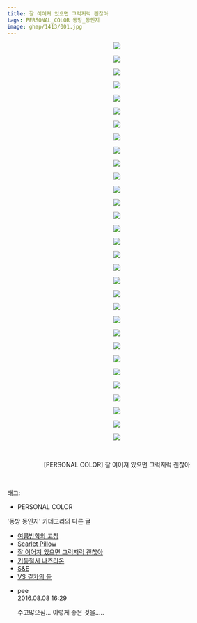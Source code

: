 ```yaml
---
title: 잘 이어져 있으면 그럭저럭 괜찮아
tags: PERSONAL_COLOR 동방_동인지
image: ghap/1413/001.jpg
---
```

<div class="article">
<p style="text-align: center; clear: none; float: none;"><img src="{{ site.nasurl }}/ghap/1413/001.jpg"/></p>
<p style="text-align: center; clear: none; float: none;"><img src="{{ site.nasurl }}/ghap/1413/002.jpg"/></p>
<p style="text-align: center; clear: none; float: none;"><img src="{{ site.nasurl }}/ghap/1413/003.jpg"/></p>
<p style="text-align: center; clear: none; float: none;"><img src="{{ site.nasurl }}/ghap/1413/004.jpg"/></p>
<p style="text-align: center; clear: none; float: none;"><img src="{{ site.nasurl }}/ghap/1413/005.jpg"/></p>
<p style="text-align: center; clear: none; float: none;"><img src="{{ site.nasurl }}/ghap/1413/006.jpg"/></p>
<p style="text-align: center; clear: none; float: none;"><img src="{{ site.nasurl }}/ghap/1413/007.jpg"/></p>
<p style="text-align: center; clear: none; float: none;"><img src="{{ site.nasurl }}/ghap/1413/008.jpg"/></p>
<p style="text-align: center; clear: none; float: none;"><img src="{{ site.nasurl }}/ghap/1413/009.jpg"/></p>
<p style="text-align: center; clear: none; float: none;"><img src="{{ site.nasurl }}/ghap/1413/010.jpg"/></p>
<p style="text-align: center; clear: none; float: none;"><img src="{{ site.nasurl }}/ghap/1413/011.jpg"/></p>
<p style="text-align: center; clear: none; float: none;"><img src="{{ site.nasurl }}/ghap/1413/012.jpg"/></p>
<p style="text-align: center; clear: none; float: none;"><img src="{{ site.nasurl }}/ghap/1413/013.jpg"/></p>
<p style="text-align: center; clear: none; float: none;"><img src="{{ site.nasurl }}/ghap/1413/014.jpg"/></p>
<p style="text-align: center; clear: none; float: none;"><img src="{{ site.nasurl }}/ghap/1413/015.jpg"/></p>
<p style="text-align: center; clear: none; float: none;"><img src="{{ site.nasurl }}/ghap/1413/016.jpg"/></p>
<p style="text-align: center; clear: none; float: none;"><img src="{{ site.nasurl }}/ghap/1413/017.jpg"/></p>
<p style="text-align: center; clear: none; float: none;"><img src="{{ site.nasurl }}/ghap/1413/018.jpg"/></p>
<p style="text-align: center; clear: none; float: none;"><img src="{{ site.nasurl }}/ghap/1413/019.jpg"/></p>
<p style="text-align: center; clear: none; float: none;"><img src="{{ site.nasurl }}/ghap/1413/020.jpg"/></p>
<p style="text-align: center; clear: none; float: none;"><img src="{{ site.nasurl }}/ghap/1413/021.jpg"/></p>
<p style="text-align: center; clear: none; float: none;"><img src="{{ site.nasurl }}/ghap/1413/022.jpg"/></p>
<p style="text-align: center; clear: none; float: none;"><img src="{{ site.nasurl }}/ghap/1413/023.jpg"/></p>
<p style="text-align: center; clear: none; float: none;"><img src="{{ site.nasurl }}/ghap/1413/024.jpg"/></p>
<p style="text-align: center; clear: none; float: none;"><img src="{{ site.nasurl }}/ghap/1413/025.jpg"/></p>
<p style="text-align: center; clear: none; float: none;"><img src="{{ site.nasurl }}/ghap/1413/026.jpg"/></p>
<p style="text-align: center; clear: none; float: none;"><img src="{{ site.nasurl }}/ghap/1413/027.jpg"/></p>
<p style="text-align: center; clear: none; float: none;"><img src="{{ site.nasurl }}/ghap/1413/028.jpg"/></p>
<p style="text-align: center; clear: none; float: none;"><img src="{{ site.nasurl }}/ghap/1413/029.jpg"/></p>
<p style="text-align: center; clear: none; float: none;"><img src="{{ site.nasurl }}/ghap/1413/030.jpg"/></p>
<p style="text-align: center; clear: none; float: none;"><img src="{{ site.nasurl }}/ghap/1413/031.jpg"/></p>
<p style="text-align: center; clear: none; float: none;"><br/></p>
<p style="text-align: center; clear: none; float: none;">[PERSONAL COLOR] 잘 이어져 있으면 그럭저럭 괜찮아</p>
<p><br/></p>
</div><div class="tagTrail">
<p>태그: </p>
<ul>
<li>PERSONAL COLOR</li>
</ul>
</div><div class="another">
<p>'동방 동인지' 카테고리의 다른 글</p>
<ul>
<li><a href="/2016-08-08-ghap_1415">여름방학의 고참</a></li>
<li><a href="/2016-08-08-ghap_1414">Scarlet Pillow</a></li>
<li><a href="/2016-08-08-ghap_1413">잘 이어져 있으면 그럭저럭 괜찮아</a></li>
<li><a href="/2016-08-08-ghap_1412">기동철서 나즈리온</a></li>
<li><a href="/2016-08-08-ghap_1411">S&amp;E</a></li>
<li><a href="/2016-08-08-ghap_1410">VS 길가의 돌</a></li>
</ul>
</div><div class="cb_module cb_fluid">
<div class="cb_wrt cb_profile">
<div class="comment">
<ul>
<li class="cb_thumb_off" id="comment14776667">
<div class="cb_comment_area">
<div class="cb_info_area">
<div class="cb_section">
<span class="cb_nick_name">pee</span>
</div>
<div class="cb_section">
<span class="cb_date">2016.08.08 16:29 </span>
</div>
</div>
<div class="cb_dsc_comment">
<p class="cb_dsc">
											수고많으심... 이렇게  좋은 것을.....
										</p>
</div>
</div></li>
</ul>
</div>
</div><!-- commentList close -->
</div>